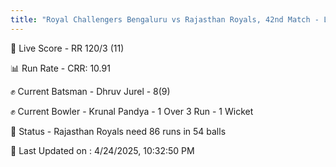 ```yaml
---
title: "Royal Challengers Bengaluru vs Rajasthan Royals, 42nd Match - Live Cricket Score"
---
```


🔴 Live Score - RR 120/3 (11)  

📊 Run Rate - CRR: 10.91  

✊ Current Batsman - Dhruv Jurel - 8(9)  

✊ Current Bowler - Krunal Pandya - 1 Over 3 Run - 1 Wicket  

📑 Status - Rajasthan Royals need 86 runs in 54 balls

📝 Last Updated on : 4/24/2025, 10:32:50 PM  


